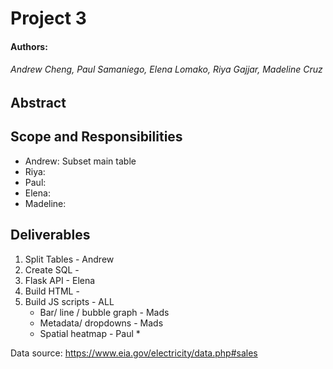 # Project 3
#### Authors:
###### Andrew Cheng, Paul Samaniego, Elena Lomako, Riya Gajjar, Madeline Cruz

## Abstract


## Scope and Responsibilities
* Andrew: Subset main table
* Riya: 
* Paul:
* Elena:
* Madeline: 

## Deliverables
1. Split Tables - Andrew
2. Create SQL - 
3. Flask API - Elena
3. Build HTML - 
4. Build JS scripts - ALL 
   * Bar/ line / bubble graph - Mads
   * Metadata/ dropdowns - Mads
   * Spatial heatmap - Paul
     * 

Data source: https://www.eia.gov/electricity/data.php#sales